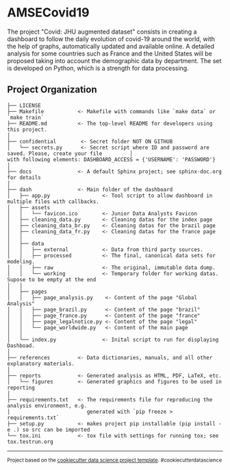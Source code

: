 AMSECovid19
==============================

The project "Covid: JHU augmented dataset" consists in creating a dashboard to follow the daily evolution of covid-19 around the world, with the help of graphs, automatically updated and available online. A detailed analysis for some countries such as France and the United States will be proposed taking into account the demographic data by department. The set is developed on Python, which is a strength for data processing.

Project Organization
------------

    ├── LICENSE
    ├── Makefile           <- Makefile with commands like `make data` or `make train`
    ├── README.md          <- The top-level README for developers using this project.
    │
    ├── confidential        <- Secret folder NOT ON GITHUB 
    │   └── secrets.py      <- Secret script where ID and password are saved. Please, create your file         │                          with following elements: DASHBOARD_ACCESS = {'USERNAME': 'PASSWORD'}
    │
    ├── docs               <- A default Sphinx project; see sphinx-doc.org for details
    │
    ├── dash               <- Main folder of the dashboard
    │   ├── app.py                 <- Tool script to allow dashboard in multiple files with callbacks.
    │   ├── assets                  
    │   │   └── favicon.ico        <- Junior Data Analysts Favicon
    │   ├── cleaning_data.py       <- Cleaning datas for the index page
    │   ├── cleaning_data_br.py    <- Cleaning datas for the brazil page
    │   ├── cleaning_data_fr.py    <- Cleaning datas for the france page
    │   │
    │   ├── data                  
    │   │   ├── external           <- Data from third party sources.
    │   │   ├── processed          <- The final, canonical data sets for modeling.
    │   │   ├── raw                <- The original, immutable data dump.
    │   │   └── working            <- Temporary folder for working datas. Supose to be empty at the end
    │   │
    │   ├── pages                 
    │   │   ├── page_analysis.py    <- Content of the page "Global Analysis"
    │   │   ├── page_brazil.py      <- Content of the page "brazil"
    │   │   ├── page_france.py      <- Content of the page "france"
    │   │   ├── page_legalnotice.py <- Content of the page "legal"
    │   │   └── page_worldwide.py   <- Content of the main page
    │   │
    │   └── index.py               <- Inital script to run for displaying Dashboad.
    │
    ├── references         <- Data dictionaries, manuals, and all other explanatory materials.
    │
    ├── reports            <- Generated analysis as HTML, PDF, LaTeX, etc.
    │   └── figures        <- Generated graphics and figures to be used in reporting
    │
    ├── requirements.txt   <- The requirements file for reproducing the analysis environment, e.g.
    │                         generated with `pip freeze > requirements.txt`
    ├── setup.py           <- makes project pip installable (pip install -e .) so src can be imported
    └── tox.ini            <- tox file with settings for running tox; see tox.testrun.org


--------

<p><small>Project based on the <a target="_blank" href="http://git.equancy.io/tools/cookiecutter-data-science-project/">cookiecutter data science project template</a>. #cookiecutterdatascience</small></p>
